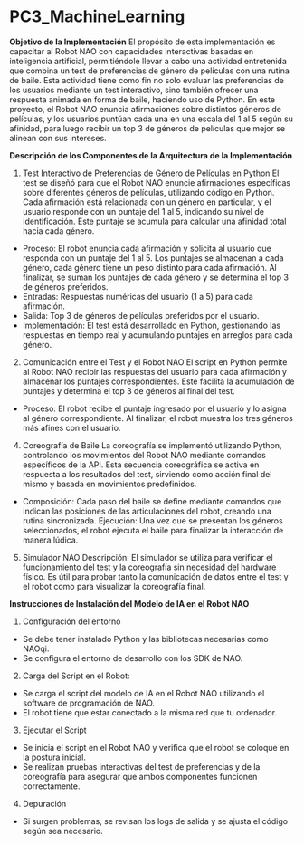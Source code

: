 # PC3_MachineLearning

**Objetivo de la Implementación**
El propósito de esta implementación es capacitar al Robot NAO con capacidades interactivas basadas en inteligencia artificial, permitiéndole llevar a cabo una actividad entretenida que combina un test de preferencias de género de películas con una rutina de baile. Esta actividad tiene como fin no solo evaluar las preferencias de los usuarios mediante un test interactivo, sino también ofrecer una respuesta animada en forma de baile, haciendo uso de Python. En este proyecto, el Robot NAO enuncia afirmaciones sobre distintos géneros de películas, y los usuarios puntúan cada una en una escala del 1 al 5 según su afinidad, para luego recibir un top 3 de géneros de películas que mejor se alinean con sus intereses.

**Descripción de los Componentes de la Arquitectura de la Implementación**
1. Test Interactivo de Preferencias de Género de Películas en Python
El test se diseñó para que el Robot NAO enuncie afirmaciones específicas sobre diferentes géneros de películas, utilizando código en Python. Cada afirmación está relacionada con un género en particular, y el usuario responde con un puntaje del 1 al 5, indicando su nivel de identificación. Este puntaje se acumula para calcular una afinidad total hacia cada género.
- Proceso:
El robot enuncia cada afirmación y solicita al usuario que responda con un puntaje del 1 al 5.
Los puntajes se almacenan a cada género, cada género tiene un peso distinto para cada afirmación.
Al finalizar, se suman los puntajes de cada género y se determina el top 3 de géneros preferidos.
- Entradas: Respuestas numéricas del usuario (1 a 5) para cada afirmación.
- Salida: Top 3 de géneros de películas preferidos por el usuario.
- Implementación: El test está desarrollado en Python, gestionando las respuestas en tiempo real y acumulando puntajes en arreglos para cada género.

2. Comunicación entre el Test y el Robot NAO
El script en Python permite al Robot NAO recibir las respuestas del usuario para cada afirmación y almacenar los puntajes correspondientes. Este facilita la acumulación de puntajes y determina el top 3 de géneros al final del test.
- Proceso:
El robot recibe el puntaje ingresado por el usuario y lo asigna al género correspondiente.
Al finalizar, el robot muestra los tres géneros más afines con el usuario.

4. Coreografía de Baile
La coreografía se implementó utilizando Python, controlando los movimientos del Robot NAO mediante comandos específicos de la API. Esta secuencia coreográfica se activa en respuesta a los resultados del test, sirviendo como acción final del mismo y basada en movimientos predefinidos.
- Composición: Cada paso del baile se define mediante comandos que indican las posiciones de las articulaciones del robot, creando una rutina sincronizada.
Ejecución: Una vez que se presentan los géneros seleccionados, el robot ejecuta el baile para finalizar la interacción de manera lúdica.

5. Simulador NAO
Descripción: El simulador se utiliza para verificar el funcionamiento del test y la coreografía sin necesidad del hardware físico. Es útil para probar tanto la comunicación de datos entre el test y el robot como para visualizar la coreografía final.

**Instrucciones de Instalación del Modelo de IA en el Robot NAO**

1. Configuración del entorno
- Se debe tener instalado Python y las bibliotecas necesarias como NAOqi.
- Se configura el entorno de desarrollo con los SDK de NAO.
  
2. Carga del Script en el Robot:
- Se carga el script del modelo de IA en el Robot NAO utilizando el software de programación de NAO.
- El robot tiene que estar conectado a la misma red que tu ordenador.
  
3. Ejecutar el Script
- Se inicia el script en el Robot NAO y verifica que el robot se coloque en la postura inicial.
- Se realizan pruebas interactivas del test de preferencias y de la coreografía para asegurar que ambos componentes funcionen correctamente.

4. Depuración
- Si surgen problemas, se revisan los logs de salida y se ajusta el código según sea necesario.
